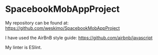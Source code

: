 # SpacebookMobAppProject

My repository can be found at: https://github.com/weskimo/SpacebookMobAppProject

I have used the AirBnB style guide: https://github.com/airbnb/javascript

My linter is ESlint.

